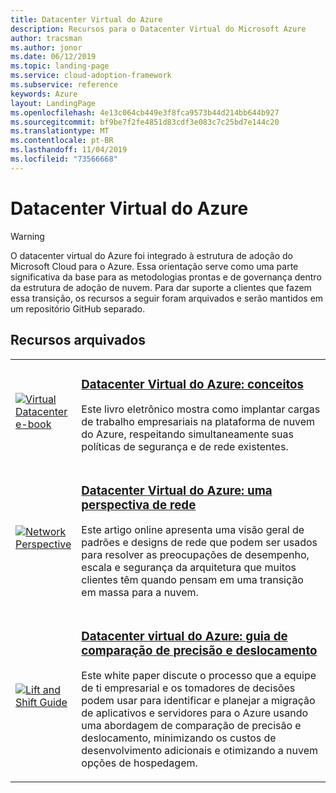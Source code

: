 ```yaml
---
title: Datacenter Virtual do Azure
description: Recursos para o Datacenter Virtual do Microsoft Azure
author: tracsman
ms.author: jonor
ms.date: 06/12/2019
ms.topic: landing-page
ms.service: cloud-adoption-framework
ms.subservice: reference
keywords: Azure
layout: LandingPage
ms.openlocfilehash: 4e13c064cb449e3f8fca9573b44d214bb644b927
ms.sourcegitcommit: bf9be7f2fe4851d83cdf3e083c7c25bd7e144c20
ms.translationtype: MT
ms.contentlocale: pt-BR
ms.lasthandoff: 11/04/2019
ms.locfileid: "73566668"
---
```

# <a name="azure-virtual-datacenter"></a>Datacenter Virtual do Azure

> [!WARNING]
> O datacenter virtual do Azure foi integrado à estrutura de adoção do Microsoft Cloud para o Azure. Essa orientação serve como uma parte significativa da base para as metodologias prontas e de governança dentro da estrutura de adoção de nuvem. Para dar suporte a clientes que fazem essa transição, os recursos a seguir foram arquivados e serão mantidos em um repositório GitHub separado.

## <a name="archived-resources"></a>Recursos arquivados

<!-- markdownlint-disable MD033 -->

<table>
<tr>
    <td style="width: 64px; vertical-align: middle;"><a href="https://raw.githubusercontent.com/microsoft/CloudAdoptionFramework/master/archive/vdc/Azure_Virtual_Datacenter.pdf"><img src="../_images/vdc/virtual-datacenter.svg" alt="Virtual Datacenter e-book" /></a></td>
    <td>
        <h3><a href="https://raw.githubusercontent.com/microsoft/CloudAdoptionFramework/master/archive/vdc/Azure_Virtual_Datacenter.pdf">Datacenter Virtual do Azure: conceitos</a></h3>
        <p>Este livro eletrônico mostra como implantar cargas de trabalho empresariais na plataforma de nuvem do Azure, respeitando simultaneamente suas políticas de segurança e de rede existentes.</p>
    </td>
</tr>
<tr>
    <td style="width: 64px; vertical-align: middle;"><a href="./networking-vdc.md"><img src="../_images/vdc/vdc-network.png" alt="Network Perspective" /></a></td>
    <td>
        <h3><a href="./networking-vdc.md">Datacenter Virtual do Azure: uma perspectiva de rede</a></h3>
        <p>Este artigo online apresenta uma visão geral de padrões e designs de rede que podem ser usados para resolver as preocupações de desempenho, escala e segurança da arquitetura que muitos clientes têm quando pensam em uma transição em massa para a nuvem.</p>
    </td>
</tr>
<tr>
    <td style="width: 64px; vertical-align: middle;"><a href="https://raw.githubusercontent.com/microsoft/CloudAdoptionFramework/master/archive/vdc/Azure_Virtual_Datacenter_Lift_and_Shift_Guide.pdf"><img src="../_images/vdc/vdc-lift-and-shift.png" alt="Lift and Shift Guide" /></a></td>
    <td>
        <h3><a href="https://raw.githubusercontent.com/microsoft/CloudAdoptionFramework/master/archive/vdc/Azure_Virtual_Datacenter_Lift_and_Shift_Guide.pdf">Datacenter virtual do Azure: guia de comparação de precisão e deslocamento</a></h3>
        <p>Este white paper discute o processo que a equipe de ti empresarial e os tomadores de decisões podem usar para identificar e planejar a migração de aplicativos e servidores para o Azure usando uma abordagem de comparação de precisão e deslocamento, minimizando os custos de desenvolvimento adicionais e otimizando a nuvem opções de hospedagem.</p>
    </td>
</tr>
</table>

<!-- markdownlint-enable MD033 -->
